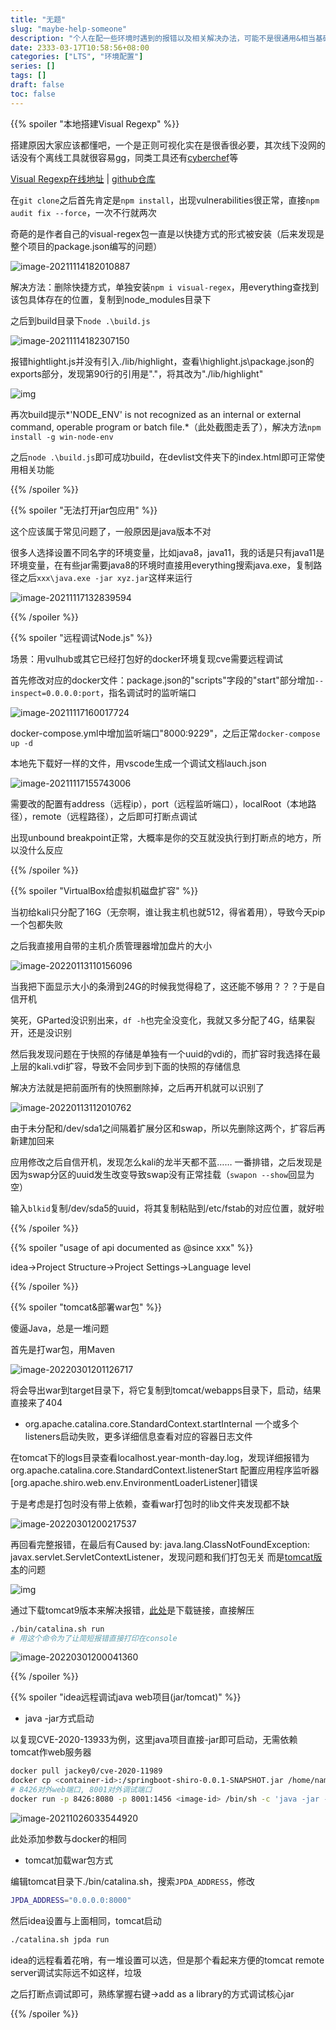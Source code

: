 ```yaml
---
title: "无题"
slug: "maybe-help-someone"
description: "个人在配一些环境时遇到的报错以及相关解决办法，可能不是很通用&相当基础，但是顺手记录一下，帮助有缘人"
date: 2333-03-17T10:58:56+08:00
categories: ["LTS", "环境配置"]
series: []
tags: []
draft: false
toc: false
---
```


{{% spoiler "本地搭建Visual Regexp" %}}

搭建原因大家应该都懂吧，一个是正则可视化实在是很香很必要，其次线下没网的话没有个离线工具就很容易gg，同类工具还有[cyberchef](https://github.com/gchq/CyberChef/releases/tag/v9.32.3)等

[Visual Regexp在线地址](https://wangwl.net/static/projects/visualRegex/#)  |  [github仓库](https://github.com/relax-code-relax-life/visualRegexPage)

在`git clone`之后首先肯定是`npm install`，出现vulnerabilities很正常，直接`npm audit fix --force`，一次不行就两次

奇葩的是作者自己的visual-regex包一直是以快捷方式的形式被安装（后来发现是整个项目的package.json编写的问题）

![image-20211114182010887](https://raw.githubusercontent.com/AmiaaaZ/ImageOverCloud/master/wpImg/image-20211114182010887.png)

解决方法：删除快捷方式，单独安装`npm i visual-regex`，用everything查找到该包具体存在的位置，复制到node_modules目录下

之后到build目录下`node .\build.js`

![image-20211114182307150](https://raw.githubusercontent.com/AmiaaaZ/ImageOverCloud/master/wpImg/image-20211114182307150.png)

报错hightlight.js并没有引入./lib/highlight，查看\highlight.js\package.json的exports部分，发现第90行的引用是"."，将其改为"./lib/highlight"

![img](https://raw.githubusercontent.com/AmiaaaZ/ImageOverCloud/master/wpImg/JQW8B657%60%241JG%5BFOWY1I%7BBW.png)

再次build提示*'NODE_ENV' is not recognized as an internal or external command, operable program or batch file.*（此处截图走丢了），解决方法`npm install -g win-node-env`

之后`node .\build.js`即可成功build，在devlist文件夹下的index.html即可正常使用相关功能

{{% /spoiler %}}

{{% spoiler "无法打开jar包应用" %}}

这个应该属于常见问题了，一般原因是java版本不对

很多人选择设置不同名字的环境变量，比如java8，java11，我的话是只有java11是环境变量，在有些jar需要java8的环境时直接用everything搜索java.exe，复制路径之后`xxx\java.exe -jar xyz.jar`这样来运行

![image-20211117132839594](https://raw.githubusercontent.com/AmiaaaZ/ImageOverCloud/master/wpImg/image-20211117132839594.png)

{{% /spoiler %}}

{{% spoiler "远程调试Node.js" %}}

场景：用vulhub或其它已经打包好的docker环境复现cve需要远程调试

首先修改对应的docker文件：package.json的"scripts"字段的"start"部分增加`--inspect=0.0.0.0:port`，指名调试时的监听端口

![image-20211117160017724](https://raw.githubusercontent.com/AmiaaaZ/ImageOverCloud/master/wpImg/image-20211117160017724.png)

docker-compose.yml中增加监听端口"8000:9229"，之后正常`docker-compose up -d`

本地先下载好一样的文件，用vscode生成一个调试文档lauch.json

![image-20211117155743006](https://raw.githubusercontent.com/AmiaaaZ/ImageOverCloud/master/wpImg/image-20211117155743006.png)

需要改的配置有address（远程ip），port（远程监听端口），localRoot（本地路径），remote（远程路径），之后即可打断点调试

出现unbound breakpoint正常，大概率是你的交互就没执行到打断点的地方，所以没什么反应

{{% /spoiler %}}

{{% spoiler "VirtualBox给虚拟机磁盘扩容" %}}

当初给kali只分配了16G（无奈啊，谁让我主机也就512，得省着用），导致今天pip一个包都失败

之后我直接用自带的主机介质管理器增加盘片的大小

![image-20220113110156096](https://raw.githubusercontent.com/AmiaaaZ/ImageOverCloud/master/wpImg/image-20220113110156096.png)

当我把下面显示大小的条滑到24G的时候我觉得稳了，这还能不够用？？？于是自信开机

笑死，GParted没识别出来，`df -h`也完全没变化，我就又多分配了4G，结果裂开，还是没识别

然后我发现问题在于快照的存储是单独有一个uuid的vdi的，而扩容时我选择在最上层的kali.vdi扩容，导致不会同步到下面的快照的存储信息

解决方法就是把前面所有的快照删除掉，之后再开机就可以识别了

![image-20220113112010762](https://raw.githubusercontent.com/AmiaaaZ/ImageOverCloud/master/wpImg/image-20220113112010762.png)

由于未分配和/dev/sda1之间隔着扩展分区和swap，所以先删除这两个，扩容后再新建加回来

应用修改之后自信开机，发现怎么kali的龙半天都不蓝…… 一番排错，之后发现是因为swap分区的uuid发生改变导致swap没有正常挂载（`swapon --show`回显为空）

输入`blkid`复制/dev/sda5的uuid，将其复制粘贴到/etc/fstab的对应位置，就好啦

{{% /spoiler %}}

{{% spoiler "usage of api documented as @since xxx" %}}

idea->Project Structure->Project Settings->Language level

{{% /spoiler %}}

{{% spoiler "tomcat&部署war包" %}}

傻逼Java，总是一堆问题

首先是打war包，用Maven

![image-20220301201126717](https://raw.githubusercontent.com/AmiaaaZ/ImageOverCloud/master/wpImg/image-20220301201126717.png)

将会导出war到target目录下，将它复制到tomcat/webapps目录下，启动，结果直接来了404

- org.apache.catalina.core.StandardContext.startInternal 一个或多个listeners启动失败，更多详细信息查看对应的容器日志文件

在tomcat下的logs目录查看localhost.year-month-day.log，发现详细报错为org.apache.catalina.core.StandardContext.listenerStart 配置应用程序监听器[org.apache.shiro.web.env.EnvironmentLoaderListener]错误

于是考虑是打包时没有带上依赖，查看war打包时的lib文件夹发现都不缺

![image-20220301200217537](https://raw.githubusercontent.com/AmiaaaZ/ImageOverCloud/master/wpImg/image-20220301200217537.png)

再回看完整报错，在最后有Caused by: java.lang.ClassNotFoundException: javax.servlet.ServletContextListener，发现问题和我们打包无关 而是[tomcat版本](https://tomcat.apache.org/whichversion.html)的问题

![img](https://raw.githubusercontent.com/AmiaaaZ/ImageOverCloud/master/wpImg/SX27EU%24RC%7EG_%5DQ%60%24%5DWM5M0I.png)

通过下载tomcat9版本来解决报错，[此处](https://dlcdn.apache.org/tomcat/tomcat-9/v9.0.59/bin/apache-tomcat-9.0.59.tar.gz)是下载链接，直接解压

```bash
./bin/catalina.sh run
# 用这个命令为了让简短报错直接打印在console
```

![image-20220301200041360](https://raw.githubusercontent.com/AmiaaaZ/ImageOverCloud/master/wpImg/image-20220301200041360.png)

{{% /spoiler %}}

{{% spoiler "idea远程调试java web项目(jar/tomcat)" %}}

- java -jar方式启动

以复现CVE-2020-13933为例，这里java项目直接-jar即可启动，无需依赖tomcat作web服务器

```bash
docker pull jackey0/cve-2020-11989
docker cp <container-id>:/springboot-shiro-0.0.1-SNAPSHOT.jar /home/name/t3mp/
# 8426对外web端口, 8001对外调试端口
docker run -p 8426:8080 -p 8001:1456 <image-id> /bin/sh -c 'java -jar -agentlib:jdwp=transport=dt_socket,server=y,suspend=n,address=1456  /springboot-shiro-0.0.1-SNAPSHOT.jar'
```

![image-20211026033544920](https://raw.githubusercontent.com/AmiaaaZ/ImageOverCloud/master/wpImg/image-20211026033544920.png)

此处添加参数与docker的相同

- tomcat加载war包方式

编辑tomcat目录下./bin/catalina.sh，搜索`JPDA_ADDRESS`，修改

```bash
JPDA_ADDRESS="0.0.0.0:8000"
```

然后idea设置与上面相同，tomcat启动

```bash
./catalina.sh jpda run
```

idea的远程看着花哨，有一堆设置可以选，但是那个看起来方便的tomcat remote server调试实际远不如这样，垃圾

之后打断点调试即可，熟练掌握右键->add as a library的方式调试核心jar

{{% /spoiler %}}
